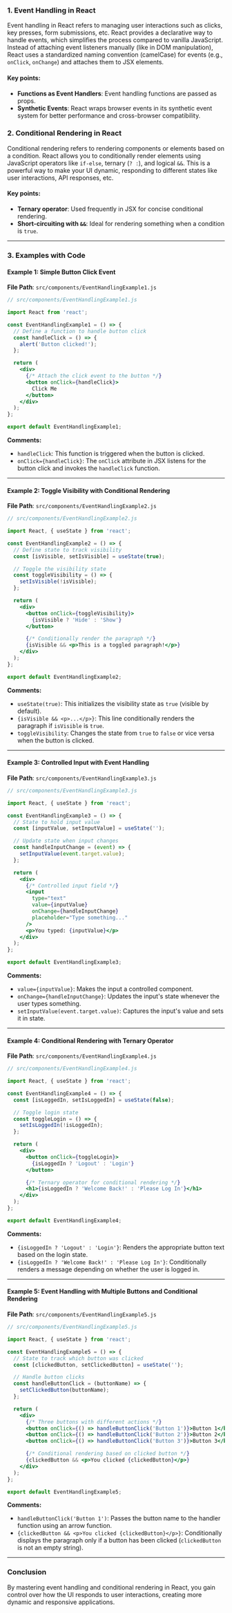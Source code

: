 ### 1. **Event Handling in React**

Event handling in React refers to managing user interactions such as clicks, key presses, form submissions, etc. React provides a declarative way to handle events, which simplifies the process compared to vanilla JavaScript. Instead of attaching event listeners manually (like in DOM manipulation), React uses a standardized naming convention (camelCase) for events (e.g., `onClick`, `onChange`) and attaches them to JSX elements.

#### Key points:
- **Functions as Event Handlers**: Event handling functions are passed as props.
- **Synthetic Events**: React wraps browser events in its synthetic event system for better performance and cross-browser compatibility.
  
### 2. **Conditional Rendering in React**

Conditional rendering refers to rendering components or elements based on a condition. React allows you to conditionally render elements using JavaScript operators like `if-else`, ternary (`? :`), and logical `&&`. This is a powerful way to make your UI dynamic, responding to different states like user interactions, API responses, etc.

#### Key points:
- **Ternary operator**: Used frequently in JSX for concise conditional rendering.
- **Short-circuiting with `&&`**: Ideal for rendering something when a condition is `true`.

---

### 3. **Examples with Code**

#### Example 1: Simple Button Click Event
**File Path**: `src/components/EventHandlingExample1.js`

```jsx
// src/components/EventHandlingExample1.js

import React from 'react';

const EventHandlingExample1 = () => {
  // Define a function to handle button click
  const handleClick = () => {
    alert('Button clicked!');
  };

  return (
    <div>
      {/* Attach the click event to the button */}
      <button onClick={handleClick}>
        Click Me
      </button>
    </div>
  );
};

export default EventHandlingExample1;
```

**Comments:**
- `handleClick`: This function is triggered when the button is clicked.
- `onClick={handleClick}`: The `onClick` attribute in JSX listens for the button click and invokes the `handleClick` function.

---

#### Example 2: Toggle Visibility with Conditional Rendering
**File Path**: `src/components/EventHandlingExample2.js`

```jsx
// src/components/EventHandlingExample2.js

import React, { useState } from 'react';

const EventHandlingExample2 = () => {
  // Define state to track visibility
  const [isVisible, setIsVisible] = useState(true);

  // Toggle the visibility state
  const toggleVisibility = () => {
    setIsVisible(!isVisible);
  };

  return (
    <div>
      <button onClick={toggleVisibility}>
        {isVisible ? 'Hide' : 'Show'}
      </button>

      {/* Conditionally render the paragraph */}
      {isVisible && <p>This is a toggled paragraph!</p>}
    </div>
  );
};

export default EventHandlingExample2;
```

**Comments:**
- `useState(true)`: This initializes the visibility state as `true` (visible by default).
- `{isVisible && <p>...</p>}`: This line conditionally renders the paragraph if `isVisible` is `true`.
- `toggleVisibility`: Changes the state from `true` to `false` or vice versa when the button is clicked.

---

#### Example 3: Controlled Input with Event Handling
**File Path**: `src/components/EventHandlingExample3.js`

```jsx
// src/components/EventHandlingExample3.js

import React, { useState } from 'react';

const EventHandlingExample3 = () => {
  // State to hold input value
  const [inputValue, setInputValue] = useState('');

  // Update state when input changes
  const handleInputChange = (event) => {
    setInputValue(event.target.value);
  };

  return (
    <div>
      {/* Controlled input field */}
      <input 
        type="text" 
        value={inputValue} 
        onChange={handleInputChange} 
        placeholder="Type something..." 
      />
      <p>You typed: {inputValue}</p>
    </div>
  );
};

export default EventHandlingExample3;
```

**Comments:**
- `value={inputValue}`: Makes the input a controlled component.
- `onChange={handleInputChange}`: Updates the input's state whenever the user types something.
- `setInputValue(event.target.value)`: Captures the input's value and sets it in state.

---

#### Example 4: Conditional Rendering with Ternary Operator
**File Path**: `src/components/EventHandlingExample4.js`

```jsx
// src/components/EventHandlingExample4.js

import React, { useState } from 'react';

const EventHandlingExample4 = () => {
  const [isLoggedIn, setIsLoggedIn] = useState(false);

  // Toggle login state
  const toggleLogin = () => {
    setIsLoggedIn(!isLoggedIn);
  };

  return (
    <div>
      <button onClick={toggleLogin}>
        {isLoggedIn ? 'Logout' : 'Login'}
      </button>

      {/* Ternary operator for conditional rendering */}
      <h1>{isLoggedIn ? 'Welcome Back!' : 'Please Log In'}</h1>
    </div>
  );
};

export default EventHandlingExample4;
```

**Comments:**
- `{isLoggedIn ? 'Logout' : 'Login'}`: Renders the appropriate button text based on the login state.
- `{isLoggedIn ? 'Welcome Back!' : 'Please Log In'}`: Conditionally renders a message depending on whether the user is logged in.

---

#### Example 5: Event Handling with Multiple Buttons and Conditional Rendering
**File Path**: `src/components/EventHandlingExample5.js`

```jsx
// src/components/EventHandlingExample5.js

import React, { useState } from 'react';

const EventHandlingExample5 = () => {
  // State to track which button was clicked
  const [clickedButton, setClickedButton] = useState('');

  // Handle button clicks
  const handleButtonClick = (buttonName) => {
    setClickedButton(buttonName);
  };

  return (
    <div>
      {/* Three buttons with different actions */}
      <button onClick={() => handleButtonClick('Button 1')}>Button 1</button>
      <button onClick={() => handleButtonClick('Button 2')}>Button 2</button>
      <button onClick={() => handleButtonClick('Button 3')}>Button 3</button>

      {/* Conditional rendering based on clicked button */}
      {clickedButton && <p>You clicked {clickedButton}</p>}
    </div>
  );
};

export default EventHandlingExample5;
```

**Comments:**
- `handleButtonClick('Button 1')`: Passes the button name to the handler function using an arrow function.
- `{clickedButton && <p>You clicked {clickedButton}</p>}`: Conditionally displays the paragraph only if a button has been clicked (`clickedButton` is not an empty string).

---

### Conclusion
By mastering event handling and conditional rendering in React, you gain control over how the UI responds to user interactions, creating more dynamic and responsive applications.
